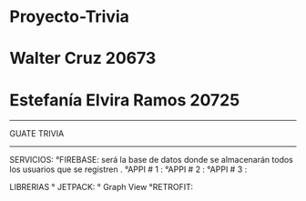 # Proyecto-Trivia
# Walter Cruz 20673
# Estefanía Elvira Ramos 20725 

------------------------------------------------------------------------------------------------------------------------------------------------------------------------
GUATE TRIVIA 




-------------------------------------------------------------------------------------------------------------------------------------------------------------------------
SERVICIOS:
    °FIREBASE: será la base de datos donde se almacenarán todos los usuarios que se registren .
    °APPI # 1 : 
    °APPI # 2 : 
    °APPI # 3 : 

LIBRERIAS 
    ° JETPACK: 
    ° Graph View
    °RETROFIT:
